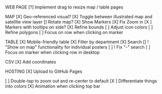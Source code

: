 WEB PAGE
[?] Implement drag to resize map / table pages

MAP
[X] Geo-referenced visual?
[X] Toggle between illustrated map and satellite view layer
[] Rotate map?
[X] Show Markers
[X] Fix Zoom in
[X ] Markers with tooltips on side?
[X] Refine bounds
[ ] Adjust icon colors
[ ] Refine polygons
[ ] Focus on row when clicking on marker

TABLE
[X] Mobile-friendly table
[X] Filter by department
[X] Search
[] ! "Show on map" functionality for individual posters
[ ] ! Fix "-" search
[ ] Focus on marker when clicking row in desktop

CSV
[X] Add coordinates

HOSTING
[X] Upload to GitHub Pages

[ ] Double-tap to zoom out and re-center to default
[X ] Differentiate things into colors
[X] Animation when clicking top bar